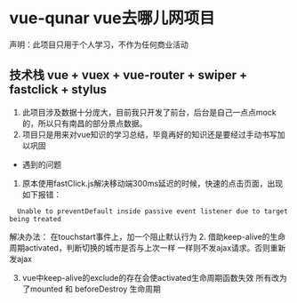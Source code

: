 # vue-qunar vue去哪儿网项目
声明：此项目只用于个人学习，不作为任何商业活动

## 技术栈 vue + vuex + vue-router + swiper + fastclick + stylus

1. 此项目涉及数据十分庞大，目前我只开发了前台，后台是自己一点点mock的，所以只有南昌的部分景点数据。
2. 项目只是用来对vue知识的学习总结，毕竟再好的知识还是要经过手动书写加以巩固

- 遇到的问题
1. 原本使用fastClick.js解决移动端300ms延迟的时候，快速的点击页面，出现如下报错：
```
  Unable to preventDefault inside passive event listener due to target being treated
```
解决办法：
  在touchstart事件上，加一个阻止默认行为
2. 借助keep-alive的生命周期activated，判断切换的城市是否与上次一样
一样则不发ajax请求。否则重新发ajax


3. vue中keep-alive的exclude的存在会使activated生命周期函数失效
所有改为了mounted 和 beforeDestroy 生命周期